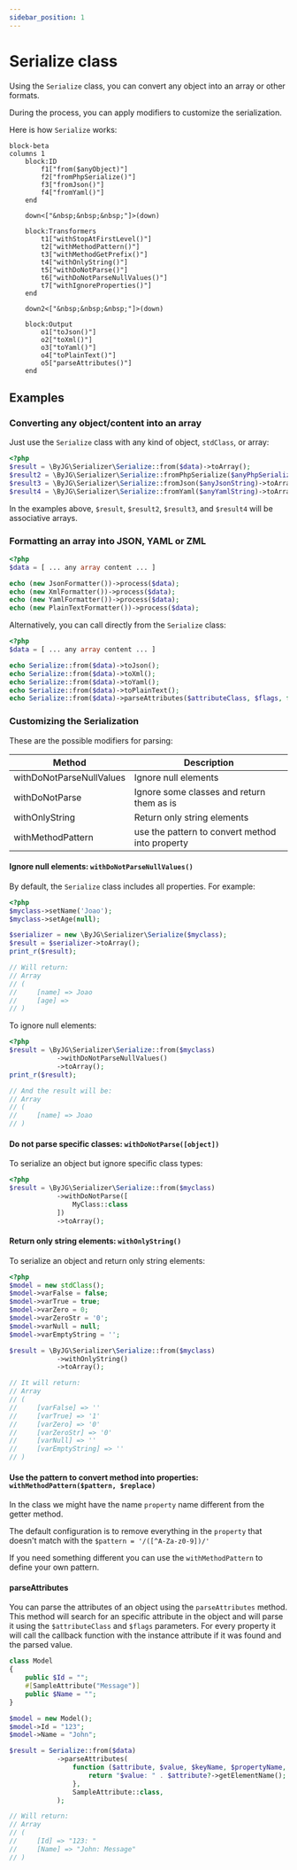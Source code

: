 ```yaml
---
sidebar_position: 1
---
```


# Serialize class

Using the `Serialize` class, you can convert any object into an array or other formats.

During the process, you can apply modifiers to customize the serialization.

Here is how `Serialize` works:

```mermaid
block-beta
columns 1
    block:ID
        f1["from($anyObject)"]
        f2["fromPhpSerialize()"]
        f3["fromJson()"]
        f4["fromYaml()"]
    end
    
    down<["&nbsp;&nbsp;&nbsp;"]>(down)
    
    block:Transformers
        t1["withStopAtFirstLevel()"]
        t2["withMethodPattern()"]
        t3["withMethodGetPrefix()"]
        t4["withOnlyString()"]
        t5["withDoNotParse()"]
        t6["withDoNotParseNullValues()"]
        t7["withIgnoreProperties()"]
    end

    down2<["&nbsp;&nbsp;&nbsp;"]>(down)

    block:Output
        o1["toJson()"]
        o2["toXml()"]
        o3["toYaml()"]
        o4["toPlainText()"]
        o5["parseAttributes()"]
    end
```

## Examples

### Converting any object/content into an array

Just use the `Serialize` class with any kind of object, `stdClass`, or array:

```php
<?php
$result = \ByJG\Serializer\Serialize::from($data)->toArray();
$result2 = \ByJG\Serializer\Serialize::fromPhpSerialize($anyPhpSerializedString)->toArray();
$result3 = \ByJG\Serializer\Serialize::fromJson($anyJsonString)->toArray();
$result4 = \ByJG\Serializer\Serialize::fromYaml($anyYamlString)->toArray();
```

In the examples above, `$result`, `$result2`, `$result3`, and `$result4` will be associative arrays.

### Formatting an array into JSON, YAML or ZML

```php
<?php
$data = [ ... any array content ... ]

echo (new JsonFormatter())->process($data);
echo (new XmlFormatter())->process($data);
echo (new YamlFormatter())->process($data);
echo (new PlainTextFormatter())->process($data);
```

Alternatively, you can call directly from the `Serialize` class:

```php
<?php
$data = [ ... any array content ... ]

echo Serialize::from($data)->toJson();
echo Serialize::from($data)->toXml();
echo Serialize::from($data)->toYaml();
echo Serialize::from($data)->toPlainText();
echo Serialize::from($data)->parseAttributes($attributeClass, $flags, fn($instanceAttribute, $parsedValue, $propertyName));
```

### Customizing the Serialization

These are the possible modifiers for parsing:

| Method                   | Description                                     |
|--------------------------|-------------------------------------------------|
| withDoNotParseNullValues | Ignore null elements                            |
| withDoNotParse           | Ignore some classes and return them as is       |
| withOnlyString           | Return only string elements                     |
| withMethodPattern        | use the pattern to convert method into property |



#### Ignore null elements: `withDoNotParseNullValues()`

By default, the `Serialize` class includes all properties. For example:

```php
<?php
$myclass->setName('Joao');
$myclass->setAge(null);

$serializer = new \ByJG\Serializer\Serialize($myclass);
$result = $serializer->toArray();
print_r($result);

// Will return:
// Array
// (
//     [name] => Joao
//     [age] => 
// )
```

To ignore null elements:

```php
<?php
$result = \ByJG\Serializer\Serialize::from($myclass)
            ->withDoNotParseNullValues()
            ->toArray();
print_r($result);

// And the result will be:
// Array
// (
//     [name] => Joao
// )

```

#### Do not parse specific classes: `withDoNotParse([object])`

To serialize an object but ignore specific class types:

```php
<?php
$result = \ByJG\Serializer\Serialize::from($myclass)
            ->withDoNotParse([
                MyClass::class
            ])
            ->toArray();
```

#### Return only string elements: `withOnlyString()`

To serialize an object and return only string elements:

```php
<?php
$model = new stdClass();
$model->varFalse = false;
$model->varTrue = true;
$model->varZero = 0;
$model->varZeroStr = '0';
$model->varNull = null;
$model->varEmptyString = '';

$result = \ByJG\Serializer\Serialize::from($myclass)
            ->withOnlyString()
            ->toArray();

// It will return:
// Array
// (
//     [varFalse] => ''
//     [varTrue] => '1'
//     [varZero] => '0'
//     [varZeroStr] => '0'
//     [varNull] => ''
//     [varEmptyString] => ''
// )
``` 

#### Use the pattern to convert method into properties: `withMethodPattern($pattern, $replace)`

In the class we might have the name `property` name different from the getter method.

The default configuration is to remove everything in the `property`
that doesn't match with the `$pattern = '/([^A-Za-z0-9])/'`

If you need something different you can use the `withMethodPattern` to define your own pattern.

#### parseAttributes

You can parse the attributes of an object using the `parseAttributes` method.
This method will search for an specific attribute in the object and will parse it using the `$attributeClass` and `$flags` parameters.
For every property it will call the callback function with the instance attribute if it was found and the parsed value.

```php
class Model
{
    public $Id = "";
    #[SampleAttribute("Message")]
    public $Name = "";
}

$model = new Model();
$model->Id = "123";
$model->Name = "John";

$result = Serialize::from($data)
            ->parseAttributes(
                function ($attribute, $value, $keyName, $propertyName, $getterName) {
                    return "$value: " . $attribute?->getElementName();
                },
                SampleAttribute::class, 
            );

// Will return:
// Array
// (
//     [Id] => "123: "
//     [Name] => "John: Message"
// )
```
